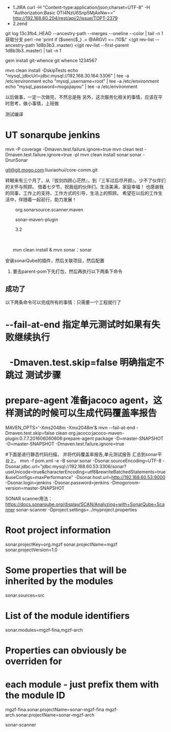 - 1.JIRA
 curl -H "Content-type:application/json;charset=UTF-8" -H "Authorization:Basic OTI4NzU6Snp5MjAxNw==" http://192.168.60.204/rest/api/2/issue/TOPT-2379
- 2.zend


git log 13c3fb4..HEAD --ancestry-path --merges --oneline --color | tail -n 1
获取分支
perl -ne 'print if ($seen{$_} .= @ARGV) =~ /10$/' <(git rev-list --ancestry-path 1d8b3b3..master) <(git rev-list --first-parent 1d8b3b3..master) | tail -n 1

 gem install git-whence
 git whence 1234567

mvn clean install -DskipTests
echo "mysql_jdbcUrl=jdbc:mysql://192.168.30.164:3306" | tee -a /etc/environment
echo "mysql_username=root" | tee -a /etc/environment
echo "mysql_password=mogojiayou" | tee -a /etc/environment  

以后做事，一定一次做完，不然总是拖
另外，这次服务化相关的事情，应该在平时思考，做小事情，上班做

测试编译
# UT sonarqube jenkins
mvn -P coverage -Dmaven.test.failure.ignore=true
mvn clean test  -Dmaven.test.failure.ignore=true -pl
mvn clean install sonar:sonar -DrunSonar

  git@git.mogo.com:liuxiaohui/core-comm.git

转眼来有三个月了，从『拔剑四顾心茫然』，到『三军过后尽开颜』。少不了伙伴们的关怀与照顾。
借着七夕节，祝我组的伙伴们，生活美满，家庭幸福！
也感谢我的同事，工作上的支持，工作方式的引导，生活上的照顾。
希望在以后的工作生活中，伴随着一起前行，助力发展！

<plugin>

        <groupId>org.sonarsource.scanner.maven</groupId>

        <artifactId>sonar-maven-plugin</artifactId>

        <version>3.2</version>

      </plugin>

      <plugin>
mvn clean install & mvn sonar：sonar

安装sonarQube的插件，然后关联项目，然后配置

1. 要去parent-pom下先打包，然后再执行以下两条下命令

## 成功了
以下两条命令可以完成所有的事情：只需要一个工程就行了
# --fail-at-end 指定单元测试时如果有失败继续执行
#   -Dmaven.test.skip=false  明确指定不跳过 测试步骤
#  prepare-agent  准备jacoco agent，这样测试的时候可以生成代码覆盖率报告
MAVEN_OPTS='-Xms2048m -Xmx2048m'& mvn --fail-at-end -Dmaven.test.skip=false clean org.jacoco:jacoco-maven-plugin:0.7.7.201606060606:prepare-agent  package -D=master-SNAPSHOT -D=master-SNAPSHOT -Dmaven.test.failure.ignore=true

#下面是进行静态代码扫描， 并将代码覆盖率报告,单元测试报告 汇总到sonar平台上。
mvn -f pom.xml -e -B sonar:sonar -Dsonar.sourceEncoding=UTF-8 -Dsonar.jdbc.url="jdbc:mysql://192.168.60.53:3306/sonar?useUnicode=true&characterEncoding=utf8&rewriteBatchedStatements=true&useConfigs=maxPerformance" -Dsonar.host.url=http://192.168.60.53:9000 -Dsonar.login=jenkins -Dsonar.password=jenkins -Dmogoroom-version=master-SNAPSHOT

SONAR scanner用法：
https://docs.sonarqube.org/display/SCAN/Analyzing+with+SonarQube+Scanner
sonar-scanner -Dproject.settings=../myproject.properties

# Root project information
sonar.projectKey=org.mgzf
sonar.projectName=mgzf
sonar.projectVersion=1.0

# Some properties that will be inherited by the modules
sonar.sources=src

# List of the module identifiers
sonar.modules=mgzf-fina,mgzf-arch

# Properties can obviously be overriden for
# each module - just prefix them with the module ID
mgzf-fina.sonar.projectName=sonar-mgzf-fina
mgzf-arch.sonar.projectName=sonar-mgzf-arch

sonar-scanner
